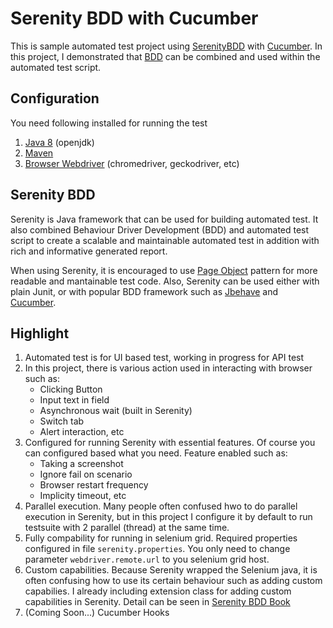 # Serenity BDD with Cucumber
This is sample automated test project using [SerenityBDD](http://www.serenity-bdd.info/) with [Cucumber](https://cucumber.io/). In this project, I demonstrated that [BDD](https://en.wikipedia.org/wiki/Behavior-driven_development) can be combined and used within the automated test script.

## Configuration
You need following installed for running the test
1. [Java 8](https://www.oracle.com/technetwork/java/javase/downloads/jdk8-downloads-2133151.html) (openjdk)
2. [Maven](https://maven.apache.org/)
3. [Browser Webdriver](https://selenium.dev/downloads/) (chromedriver, geckodriver, etc)

## Serenity BDD
Serenity is Java framework that can be used for building automated test. It also combined Behaviour Driver Development (BDD)
and automated test script to create a scalable and maintainable automated test in addition with rich and informative generated report.

When using Serenity, it is encouraged to use [Page Object](https://martinfowler.com/bliki/PageObject.html) pattern 
for more readable and mantainable test code. Also, Serenity can be used either with plain Junit, or with popular BDD framework such as [Jbehave](https://jbehave.org/) and [Cucumber](https://cucumber.io/).

## Highlight
1. Automated test is for UI based test, working in progress for API test
2. In this project, there is various action used in interacting with browser such as:
   - Clicking Button
   - Input text in field
   - Asynchronous wait (built in Serenity)
   - Switch tab
   - Alert interaction, etc
3. Configured for running Serenity with essential features. Of course you can configured based what you need.
   Feature enabled such as: 
   - Taking a screenshot
   - Ignore fail on scenario 
   - Browser restart frequency
   - Implicity timeout, etc
4. Parallel execution. Many people often confused hwo to do parallel execution in Serenity, but in this 
   project I configure it by default to run testsuite with 2 parallel (thread) at the same time.
5. Fully compability for running in selenium grid. Required properties configured in file `serenity.properties`.
   You only need to change parameter `webdriver.remote.url` to you selenium grid host.
6. Custom capabilities. Because Serenity wrapped the Selenium java, 
   it is often confusing how to use its certain behaviour such as adding custom capabilies. 
   I already including extension class for adding custom capabilities in Serenity. Detail can be seen in [Serenity BDD Book](https://serenity-bdd.github.io/theserenitybook/latest/index.html)
7. (Coming Soon...) Cucumber Hooks

